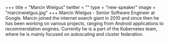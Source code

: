 +++
title = "Marcin Wielgus"
twitter = ""
type = "new-speaker"
image = "marcinwielgus.jpg"
+++
Marcin Wielgus - Senior Software Engineer at Google. Marcin joined the internet search giant in 2010 and since then he has been working on various projects, ranging from Android applications to recommendation engines. Currently he is a part of the Kubernetes team, where he is mainly focused on autoscaling and cluster federation. 